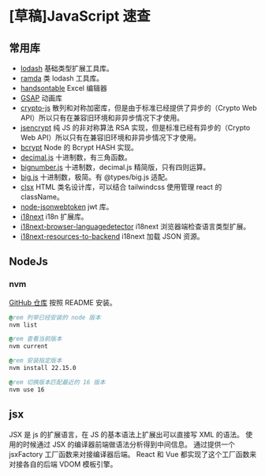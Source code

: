 # [草稿]JavaScript 速查

## 常用库

- [lodash](https://github.com/lodash/lodash) 基础类型扩展工具库。
- [ramda](https://github.com/ramda/ramda) 类 lodash 工具库。
- [handsontable](https://github.com/handsontable/handsontable) Excel 编辑器
- [GSAP](https://github.com/greensock/GSAP) 动画库
- [crypto-js](https://github.com/brix/crypto-js) 散列和对称加密库，但是由于标准已经提供了异步的（Crypto Web API）所以只有在兼容旧环境和非异步情况下才使用。
- [jsencrypt](https://github.com/travist/jsencrypt) 纯 JS 的非对称算法 RSA 实现，但是标准已经有异步的（Crypto Web API）所以只有在兼容旧环境和非异步情况下才使用。
- [bcrypt](https://github.com/kelektiv/node.bcrypt.js) Node 的 Bcrypt HASH 实现。
- [decimal.js](https://github.com/MikeMcl/decimal.js) 十进制数，有三角函数。
- [bignumber.js](https://github.com/MikeMcl/bignumber.js) 十进制数，decimal.js 精简版，只有四则运算。
- [big.js](https://github.com/MikeMcl/big.js) 十进制数，极简。有 @types/big.js 适配。
- [clsx](https://github.com/lukeed/clsx) HTML 类名设计库，可以结合 tailwindcss 使用管理 react 的 className。
- [node-jsonwebtoken](https://github.com/auth0/node-jsonwebtoken) jwt 库。
- [i18next](https://github.com/i18next/i18next) i18n 扩展库。
- [i18next-browser-languagedetector](https://github.com/i18next/i18next-browser-languageDetector) i18next 浏览器端检查语言类型扩展。
- [i18next-resources-to-backend](https://github.com/i18next/i18next-resources-to-backend) i18next 加载 JSON 资源。

## NodeJs

### nvm

[GitHub 仓库](https://github.com/nvm-sh/nvm) 按照 README 安装。

```bat
@rem 列举已经安装的 node 版本
nvm list

@rem 查看当前版本
nvm current

@rem 安装指定版本
nvm install 22.15.0

@rem 切换版本匹配最近的 16 版本
nvm use 16
```

## jsx

JSX 是 js 的扩展语言，在 JS 的基本语法上扩展出可以直接写 XML 的语法。
使用的时候通过 JSX 的编译器前端做语法分析得到中间信息。
通过提供一个 jsxFactory 工厂函数来对接编译器后端。
React 和 Vue 都实现了这个工厂函数来对接各自的后端 VDOM 模板引擎。
